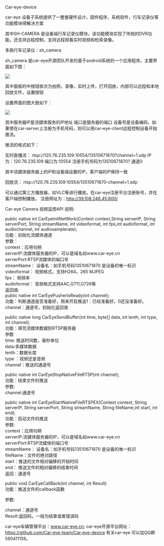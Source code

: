 ﻿Car-eye-device
 
car-eye 设备子系统提供了一整套硬件设计，固件程序，系统软件，行车记录仪等功能模块得解决方案

其中SH-CAMERA 是设备端行车记录仪模块，该功能模块实现了传统的DVR功能。还支持远程控制，支持远程观看实时视频和检索录像。


多路行车记录仪：sh_camera

sh_camera 是car-eye开源团队开发的基于android系统的一个应用程序。主要界面如下图：

![](https://github.com/Car-eye-team/doc/raw/master/car-eye-device/car-eye-camera主界面.png)

其中面板的中按钮依次为拍照，录像，实时上传，打开回放，内部可以远程和本地回放文件，设置按钮

设置界面的图大致如下：

![](https://github.com/Car-eye-team/doc/raw/master/car-eye-device/car-eye-camera设置界面.jpg)

其中服务器IP是流媒体服务的IP地址
端口是服务器的端口
设备号是设备编码，如果使在car-server上注册为手机号码，则可以用car-eye-client远程控制设备开始推流。

推流的格式如下：

实时直播流：
rtsp://120.76.235.109:10554/13510671870?channel=1.sdp
IP为：120.76.235.109
端口为:10554
注册手机号码为13510671870?
通道0

其中流媒体服务器上的IP和设备端设置的IP，客户端的IP保持一致

回放流：
rtsp://120.76.235.109:10554/13510671870-channel=1.sdp

可以通过第三方播放器，如VLC等进行播放。在car-eye注册平台注册账号，并在客户端控制播放。
注册网址为：http://39.108.246.45:800/

 Car-eye Camera 视频监控API 说明:
 
public native int  CarEyeInitNetWork(Context context,String serverIP, String serverPort, String streamName, int videoformat, int fps,int audioformat, int audiochannel, int audiosamplerate);  
功能：初始化流媒体通道  
参数：  
context：应用句柄  
serverIP:流媒体服务器的IP，可以是域名如www.car-eye.cn   
serverPort:RTSP流媒体的端口号   
streamName： 设备名：如手机号码13510671870 是设备的唯一标识   
videoformat： 视频格式，支持H264，265 MJPEG   
fps： 帧频率   
audioformat： 音频格式支持AAC,G711,G726等   
返回值:   
public native int 	 CarEyePusherIsReady(int channel);  
功能：判断通道是否准备好，用来开启推送1：已经准备好，0还没准备好。   
channel：通道号，初始化返回值   

public native long   CarEyeSendBuffer(int time, byte[] data, int lenth, int type, int channel);     
功能：填充流媒体数据到RTSP服务器     
参数   
time: 推送时间数，毫秒单位   
data:多媒体数据  
lenth：数据长度  
type ：视频还是音频  
channel：推送的通道号  

public native int    CarEyeStopNativeFileRTSP(int channel);  
功能：结束文件的推送  
参数:  
channel:通道号  

public native int    CarEyeStartNativeFileRTSPEX(Context context, String serverIP, String serverPort, String streamName,  String fileName,int start, int end);  
功能：启动文件的推送   
参数:  
context：应用句柄  
serverIP:流媒体服务器的IP，可以是域名如www.car-eye.cn  
serverPort:RTSP流媒体的端口号  
streamName： 设备名：如手机号码13510671870 是设备的唯一标识  
fileName：文件的绝对路径  
start：推送的文件相对偏移的开始时间  
end：  推送文件的相对偏移的结束时间  
返回：通道号  

public void  CarEyeCallBack(int channel, int Result)  
功能：推送文件的callback函数  

参数:  

channel：通道号  
Result:返回码，一般为结束或者错误码  

car-eye车辆管理平台：www.car-eye.cn; car-eye开源平台网址：https://github.com/Car-eye-team/Car-eye-device 有关car-eye 可以加QQ群590411159。
